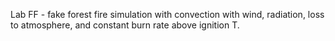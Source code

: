 Lab FF - fake forest fire simulation with convection with wind, radiation, loss to atmosphere, and constant burn rate above ignition T.
